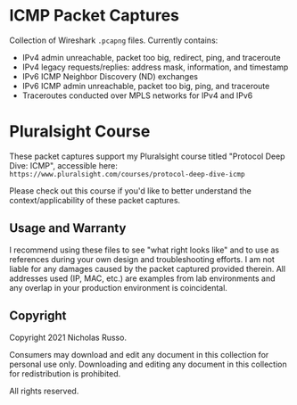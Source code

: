 # ICMP Packet Captures
Collection of Wireshark `.pcapng` files. Currently contains:
  - IPv4 admin unreachable, packet too big, redirect, ping, and traceroute
  - IPv4 legacy requests/replies: address mask, information, and timestamp
  - IPv6 ICMP Neighbor Discovery (ND) exchanges
  - IPv6 ICMP admin unreachable, packet too big, ping, and traceroute
  - Traceroutes conducted over MPLS networks for IPv4 and IPv6

# Pluralsight Course
These packet captures support my Pluralsight course titled
"Protocol Deep Dive: ICMP", accessible here:
`https://www.pluralsight.com/courses/protocol-deep-dive-icmp`

Please check out this course if you'd like to better understand
the context/applicability of these packet captures.

## Usage and Warranty
I recommend using these files to see "what right looks like" and to use
as references during your own design and troubleshooting efforts. I am
not liable for any damages caused by the packet captured provided therein.
All addresses used (IP, MAC, etc.) are examples from lab environments
and any overlap in your production environment is coincidental.

## Copyright
Copyright 2021 Nicholas Russo.

Consumers may download and edit any document in this collection for personal
use only. Downloading and editing any document in this collection for
redistribution is prohibited.

All rights reserved.